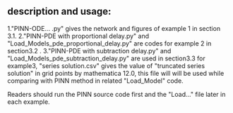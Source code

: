 ## description and usage:
1."PINN-ODE... .py" gives the network and figures of example 1 in section 3.1.
2."PINN-PDE with proportional delay.py" and "Load_Models_pde_proportional_delay.py" are codes for example 2 in section3.2 .
3."PINN-PDE with subtraction delay.py" and "Load_Models_pde_subtraction_delay.py" are used in section3.3 for example3,
  "series solution.csv"  gives the value of "truncated series solution" in grid points by  mathematica 12.0, this file will
  will be used while comparing with PINN method in related "Load_Model" code.
  
Readers should run  the PINN source code first and the "Load..." file later in each example.

